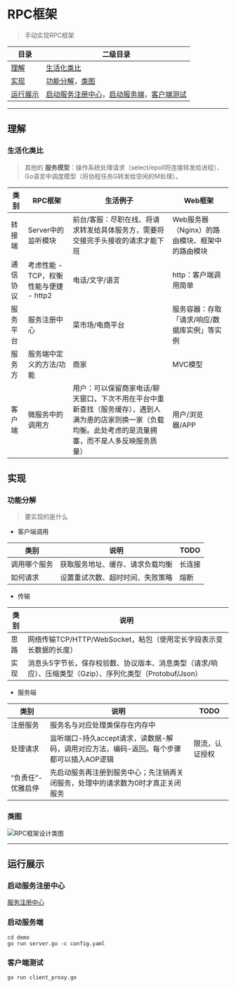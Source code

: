 # RPC框架
> 手动实现RPC框架

目录 |二级目录
---|---
[理解](#理解) |[生活化类比](#生活化类比)
[实现](#实现) |[功能分解](#功能分解)，[类图](#类图)
[运行展示](#运行展示) |[启动服务注册中心](#启动服务注册中心)，[启动服务端](#启动服务端)，[客户端测试](#客户端测试)

***

## 理解
### 生活化类比
> 其他的 **服务模型**：操作系统处理请求（select/epoll将连接转发给进程）、Go语言中调度模型（将协程任务G转发给空闲的M处理）。

类别|RPC框架|生活例子|Web框架
---|---|---|---
转接端 |Server中的监听模块 |前台/客服：尽职在线、将请求转发给具体服务方，需要将交接完手头接收的请求才能下班 |Web服务器（Nginx）的路由模块、框架中的路由模块
通信协议 |考虑性能 - TCP，权衡性能与便捷 - http2 |电话/文字/语言 |http：客户端调用简单
服务平台 |服务注册中心 |菜市场/电商平台 |服务容器：存取「请求/响应/数据库实例」等实例
服务方 |服务端中定义的方法/功能|商家|MVC模型
客户端 |微服务中的调用方|用户：可以保留商家电话/聊天窗口，下次不用在平台中重新查找（服务缓存），遇到人满为患的店家则换一家（负载均衡。此处考虑的是流量拥塞，而不是人多反映服务质量）|用户/浏览器/APP

## 实现
### 功能分解
> 要实现的是什么
- 客户端调用

类别|说明|TODO
---|---|---
调用哪个服务 |获取服务地址、缓存、请求负载均衡 |长连接
如何请求 |设置重试次数、超时时间、失败策略 |熔断

- 传输

类别|说明
---|---
思路 |网络传输TCP/HTTP/WebSocket，粘包（使用定长字段表示变长数据的长度）
实现 |消息头5字节长，保存校验数、协议版本、消息类型（请求/响应）、压缩类型（Gzip）、序列化类型（Protobuf/Json）

- 服务端

类别|说明|TODO
---|---|---
注册服务 |服务名与对应处理类保存在内存中	
处理请求 |监听端口-持久accept请求，读数据-解码，调用对应方法，编码-返回。每个步骤都可以插入AOP逻辑	|限流，认证授权
“负责任”-优雅启停 |先启动服务再注册到服务中心；先注销再关闭服务，处理中的请求数为0时才真正关闭服务	

### 类图
![RPC框架设计类图](https://i.imgtg.com/2023/05/27/OoNSag.jpg)

***

## 运行展示
### 启动服务注册中心
[服务注册中心](https://github.com/dingqing/registry)
### 启动服务端
```
cd demo
go run server.go -c config.yaml
```
### 客户端测试
```
go run client_proxy.go
```
